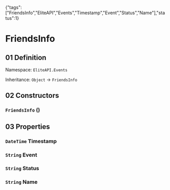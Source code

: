 {"tags":["FriendsInfo","EliteAPI","Events","Timestamp","Event","Status","Name"],"status":1}

# FriendsInfo

## 01 Definition

Namespace: `EliteAPI.Events`

Inheritance: `Object` → `FriendsInfo`

## 02 Constructors

### `FriendsInfo` ()

## 03 Properties

### `DateTime` Timestamp

### `String` Event

### `String` Status

### `String` Name

